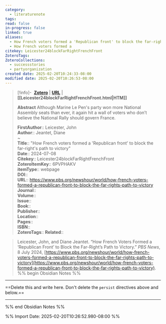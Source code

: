 ```yaml
---
category:
  - literaturenote
tags: 
read: false
in-progress: false
linked: true
aliases:
  - How French voters formed a 'Republican front' to block the far-right's path to victory
  - How French voters formed a
citekey: Leicester24blockFarRightFrenchFront
ZoteroTags: 
ZoteroCollections:
  - successstories
  - partyorganization
created date: 2025-02-20T10:24:33-08:00
modified date: 2025-02-20T10:26:53-08:00
---
```


> [!info]- &nbsp;[**Zotero**](zotero://select/library/items/6PVPHAKV)   | [**URL**](https://www.pbs.org/newshour/world/how-french-voters-formed-a-republican-front-to-block-the-far-rights-path-to-victory) | **[[Leicester24blockFarRightFrenchFront.html|HTM]]**
>
> 
> **Abstract**
> Although Marine Le Pen's party won more National Assembly seats than ever, it again hit a wall of voters who don’t believe the National Rally should govern France.
> 
> 
> **FirstAuthor**:: Leicester, John  
> **Author**:: Jeantet, Diane  
~    
> **Title**:: "How French voters formed a 'Republican front' to block the far-right's path to victory"  
> **Date**:: 2024-07-08  
> **Citekey**:: Leicester24blockFarRightFrenchFront  
> **ZoteroItemKey**:: 6PVPHAKV  
> **itemType**:: webpage  
> **DOI**::   
> **URL**:: https://www.pbs.org/newshour/world/how-french-voters-formed-a-republican-front-to-block-the-far-rights-path-to-victory  
> **Journal**::   
> **Volume**::   
> **Issue**::   
> **Book**::   
> **Publisher**::   
> **Location**::    
> **Pages**::   
> **ISBN**::   
> **ZoteroTags**:: 
> **Related**:: 

> Leicester, John, and Diane Jeantet. “How French Voters Formed a ‘Republican Front’ to Block the Far-Right’s Path to Victory.” _PBS News_, 8 July 2024, [https://www.pbs.org/newshour/world/how-french-voters-formed-a-republican-front-to-block-the-far-rights-path-to-victory](https://www.pbs.org/newshour/world/how-french-voters-formed-a-republican-front-to-block-the-far-rights-path-to-victory).
%% begin Obsidian Notes %%
___
==Delete this and write here.  Don't delete the `persist` directives above and below.==
___
%% end Obsidian Notes %%


%% Import Date: 2025-02-20T10:26:52.980-08:00 %%
